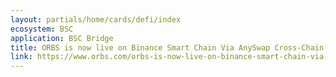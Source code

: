 ```yaml
---
layout: partials/home/cards/defi/index
ecosystem: BSC
application: BSC Bridge
title: ORBS is now live on Binance Smart Chain Via AnySwap Cross-Chain Bridge
link: https://www.orbs.com/orbs-is-now-live-on-binance-smart-chain-via-anyswap-cross-chain-bridge/
---
```

